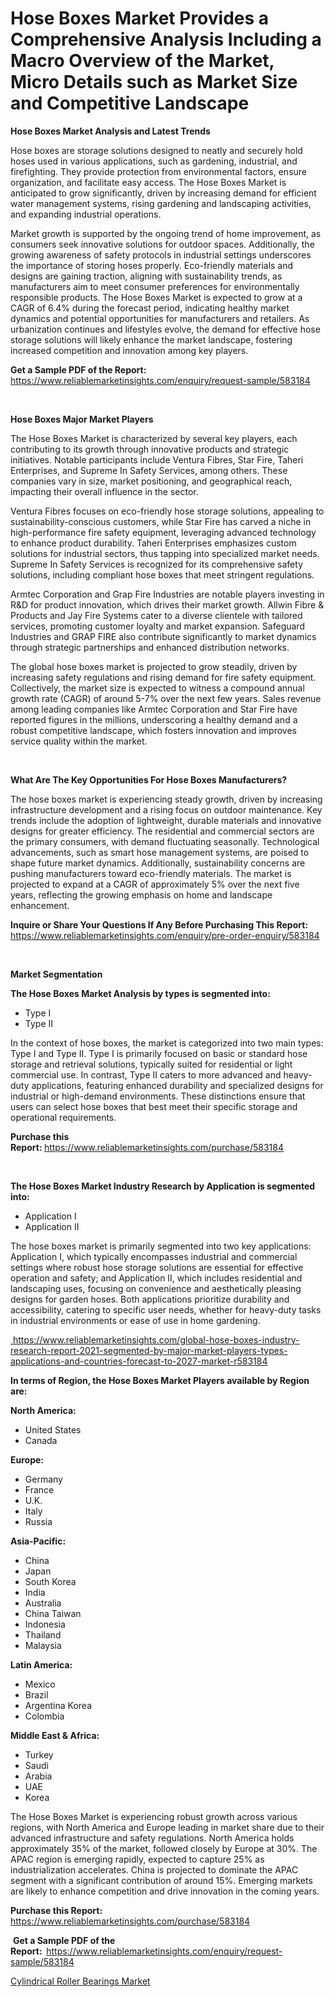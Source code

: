 <p><h1>Hose Boxes Market Provides a Comprehensive Analysis Including a Macro Overview of the Market, Micro Details such as Market Size and Competitive Landscape</h1></p><p><strong>Hose Boxes Market Analysis and Latest Trends</strong></p>
<p><p>Hose boxes are storage solutions designed to neatly and securely hold hoses used in various applications, such as gardening, industrial, and firefighting. They provide protection from environmental factors, ensure organization, and facilitate easy access. The Hose Boxes Market is anticipated to grow significantly, driven by increasing demand for efficient water management systems, rising gardening and landscaping activities, and expanding industrial operations.</p><p>Market growth is supported by the ongoing trend of home improvement, as consumers seek innovative solutions for outdoor spaces. Additionally, the growing awareness of safety protocols in industrial settings underscores the importance of storing hoses properly. Eco-friendly materials and designs are gaining traction, aligning with sustainability trends, as manufacturers aim to meet consumer preferences for environmentally responsible products. The Hose Boxes Market is expected to grow at a CAGR of 6.4% during the forecast period, indicating healthy market dynamics and potential opportunities for manufacturers and retailers. As urbanization continues and lifestyles evolve, the demand for effective hose storage solutions will likely enhance the market landscape, fostering increased competition and innovation among key players.</p></p>
<p><strong>Get a Sample PDF of the Report:&nbsp;</strong> <a href="https://www.reliablemarketinsights.com/enquiry/request-sample/583184?utm_campaign=3526&utm_medium=2&utm_source=Github&utm_content=ia&utm_term=23032025&utm_id=hose-boxes">https://www.reliablemarketinsights.com/enquiry/request-sample/583184</a></p>
<p>&nbsp;</p>
<p><strong>Hose Boxes Major Market Players</strong></p>
<p><p>The Hose Boxes Market is characterized by several key players, each contributing to its growth through innovative products and strategic initiatives. Notable participants include Ventura Fibres, Star Fire, Taheri Enterprises, and Supreme In Safety Services, among others. These companies vary in size, market positioning, and geographical reach, impacting their overall influence in the sector.</p><p>Ventura Fibres focuses on eco-friendly hose storage solutions, appealing to sustainability-conscious customers, while Star Fire has carved a niche in high-performance fire safety equipment, leveraging advanced technology to enhance product durability. Taheri Enterprises emphasizes custom solutions for industrial sectors, thus tapping into specialized market needs. Supreme In Safety Services is recognized for its comprehensive safety solutions, including compliant hose boxes that meet stringent regulations.</p><p>Armtec Corporation and Grap Fire Industries are notable players investing in R&D for product innovation, which drives their market growth. Allwin Fibre & Products and Jay Fire Systems cater to a diverse clientele with tailored services, promoting customer loyalty and market expansion. Safeguard Industries and GRAP FIRE also contribute significantly to market dynamics through strategic partnerships and enhanced distribution networks.</p><p>The global hose boxes market is projected to grow steadily, driven by increasing safety regulations and rising demand for fire safety equipment. Collectively, the market size is expected to witness a compound annual growth rate (CAGR) of around 5-7% over the next few years. Sales revenue among leading companies like Armtec Corporation and Star Fire have reported figures in the millions, underscoring a healthy demand and a robust competitive landscape, which fosters innovation and improves service quality within the market.</p></p>
<p>&nbsp;</p>
<p><strong>What Are The Key Opportunities For Hose Boxes Manufacturers?</strong></p>
<p><p>The hose boxes market is experiencing steady growth, driven by increasing infrastructure development and a rising focus on outdoor maintenance. Key trends include the adoption of lightweight, durable materials and innovative designs for greater efficiency. The residential and commercial sectors are the primary consumers, with demand fluctuating seasonally. Technological advancements, such as smart hose management systems, are poised to shape future market dynamics. Additionally, sustainability concerns are pushing manufacturers toward eco-friendly materials. The market is projected to expand at a CAGR of approximately 5% over the next five years, reflecting the growing emphasis on home and landscape enhancement.</p></p>
<p><strong>Inquire or Share Your Questions If Any Before Purchasing This Report:</strong> <a href="https://www.reliablemarketinsights.com/enquiry/pre-order-enquiry/583184?utm_campaign=3526&utm_medium=2&utm_source=Github&utm_content=ia&utm_term=23032025&utm_id=hose-boxes">https://www.reliablemarketinsights.com/enquiry/pre-order-enquiry/583184</a></p>
<p>&nbsp;</p>
<p><strong>Market Segmentation</strong></p>
<p><strong>The Hose Boxes Market Analysis by types is segmented into:</strong></p>
<p><ul><li>Type I</li><li>Type II</li></ul></p>
<p><p>In the context of hose boxes, the market is categorized into two main types: Type I and Type II. Type I is primarily focused on basic or standard hose storage and retrieval solutions, typically suited for residential or light commercial use. In contrast, Type II caters to more advanced and heavy-duty applications, featuring enhanced durability and specialized designs for industrial or high-demand environments. These distinctions ensure that users can select hose boxes that best meet their specific storage and operational requirements.</p></p>
<p><strong>Purchase this Report:&nbsp;</strong><a href="https://www.reliablemarketinsights.com/purchase/583184?utm_campaign=3526&utm_medium=2&utm_source=Github&utm_content=ia&utm_term=23032025&utm_id=hose-boxes">https://www.reliablemarketinsights.com/purchase/583184</a></p>
<p>&nbsp;</p>
<p><strong>The Hose Boxes Market Industry Research by Application is segmented into:</strong></p>
<p><ul><li>Application I</li><li>Application II</li></ul></p>
<p><p>The hose boxes market is primarily segmented into two key applications: Application I, which typically encompasses industrial and commercial settings where robust hose storage solutions are essential for effective operation and safety; and Application II, which includes residential and landscaping uses, focusing on convenience and aesthetically pleasing designs for garden hoses. Both applications prioritize durability and accessibility, catering to specific user needs, whether for heavy-duty tasks in industrial environments or ease of use in home gardening.</p></p>
<p><a href="https://www.reliablemarketinsights.com/global-hose-boxes-industry-research-report-2021-segmented-by-major-market-players-types-applications-and-countries-forecast-to-2027-market-r583184?utm_campaign=3526&utm_medium=2&utm_source=Github&utm_content=ia&utm_term=23032025&utm_id=hose-boxes">&nbsp;https://www.reliablemarketinsights.com/global-hose-boxes-industry-research-report-2021-segmented-by-major-market-players-types-applications-and-countries-forecast-to-2027-market-r583184</a></p>
<p><strong>In terms of Region, the Hose Boxes Market Players available by Region are:</strong></p>
<p>
    <p> <strong> North America: </strong>
        <ul>
            <li>United States</li>
            <li>Canada</li>
        </ul>
        </p> 
    <p> <strong> Europe: </strong>
        <ul>
            <li>Germany</li>
            <li>France</li>
            <li>U.K.</li>
            <li>Italy</li>
            <li>Russia</li>
        </ul>
        </p> 
    <p> <strong> Asia-Pacific: </strong>
        <ul>
            <li>China</li>
            <li>Japan</li>
            <li>South Korea</li>
            <li>India</li>
            <li>Australia</li>
            <li>China Taiwan</li>
            <li>Indonesia</li>
            <li>Thailand</li>
            <li>Malaysia</li>
        </ul>
        </p> 
    <p> <strong> Latin America: </strong>
        <ul>
            <li>Mexico</li>
            <li>Brazil</li>
            <li>Argentina Korea</li>
            <li>Colombia</li>
        </ul>
        </p> 
    <p> <strong> Middle East & Africa: </strong>
        <ul>
            <li>Turkey</li>
            <li>Saudi</li>
            <li>Arabia</li>
            <li>UAE</li>
            <li>Korea</li>
        </ul>
    </p>
    </p>
<p><p>The Hose Boxes Market is experiencing robust growth across various regions, with North America and Europe leading in market share due to their advanced infrastructure and safety regulations. North America holds approximately 35% of the market, followed closely by Europe at 30%. The APAC region is emerging rapidly, expected to capture 25% as industrialization accelerates. China is projected to dominate the APAC segment with a significant contribution of around 15%. Emerging markets are likely to enhance competition and drive innovation in the coming years.</p></p>
<p><strong>Purchase this Report: </strong><a href="https://www.reliablemarketinsights.com/purchase/583184?utm_campaign=3526&utm_medium=2&utm_source=Github&utm_content=ia&utm_term=23032025&utm_id=hose-boxes">https://www.reliablemarketinsights.com/purchase/583184</a></p>
<p>&nbsp;<strong>Get a Sample PDF of the Report:&nbsp;&nbsp;</strong><a href="https://www.reliablemarketinsights.com/enquiry/request-sample/583184?utm_campaign=3526&utm_medium=2&utm_source=Github&utm_content=ia&utm_term=23032025&utm_id=hose-boxes">https://www.reliablemarketinsights.com/enquiry/request-sample/583184</a></p>
<p><strong></strong></p>
<p><p><a href="https://github.com/rreynagjysma65/Market-Research-Report-List-1/blob/main/cylindrical-roller-bearings-market.md?utm_campaign=3526&utm_medium=2&utm_source=Github&utm_content=ia&utm_term=23032025&utm_id=hose-boxes">Cylindrical Roller Bearings Market</a></p></p>